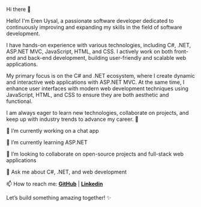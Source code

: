Hi there 👋

Hello! I'm Eren Uysal, a passionate software developer dedicated to continuously improving and expanding my skills in the field of software development.

I have hands-on experience with various technologies, including C#, .NET, ASP.NET MVC, JavaScript, HTML, and CSS. I actively work on both front-end and back-end development, building user-friendly and scalable web applications.

My primary focus is on the C# and .NET ecosystem, where I create dynamic and interactive web applications with ASP.NET MVC. At the same time, I enhance user interfaces with modern web development techniques using JavaScript, HTML, and CSS to ensure they are both aesthetic and functional.

I am always eager to learn new technologies, collaborate on projects, and keep up with industry trends to advance my career. 🚀

🔭 I’m currently working on a chat app

🌱 I’m currently learning ASP.NET

👯 I’m looking to collaborate on open-source projects and full-stack web applications

💬 Ask me about C#, .NET, and web development

📫 How to reach me: <a href="https://github.com/erenuysaldev" disabled="false"><span><strong>GitHub</strong></span></a> | <a href="https://www.linkedin.com/in/erenuysall/" disabled="false"><span><strong>Linkedin</strong></span></a>

Let’s build something amazing together! ✨
